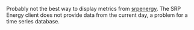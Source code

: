 Probably not the best way to display metrics from [srpenergy](https://pypi.org/project/srpenergy/).  The SRP Energy client does not provide data from the current day, a problem for a time series database.


